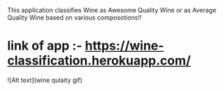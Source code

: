 This application classifies Wine as Awesome Quality Wine or as Average Quality Wine based on various composotions!!

# link of app :- https://wine-classification.herokuapp.com/

![Alt text](wine qulaity gif)
